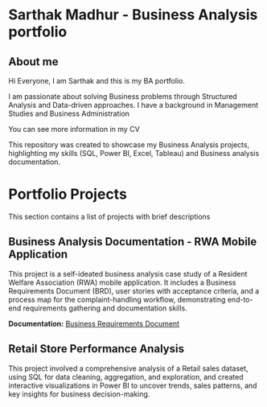 # Sarthak Madhur - Business Analysis portfolio

## About me
Hi Everyone, I am Sarthak and this is my BA portfolio.

I am passionate about solving Business problems through Structured Analysis and Data-driven approaches.
I have a background in Management Studies and Business Administration

You can see more information in my CV

This repository was created to showcase my Business Analysis projects, highlighting my skills (SQL, Power BI, Excel, Tableau) and Business analysis documentation.

# Portfolio Projects
This section contains a list of projects with brief descriptions

## Business Analysis Documentation - RWA Mobile Application
This project is a self-ideated business analysis case study of a Resident Welfare Association (RWA) mobile application. It includes a Business Requirements Document (BRD), user stories with acceptance criteria, and a process map for the complaint-handling workflow, demonstrating end-to-end requirements gathering and documentation skills.

**Documentation:** [Business Requirements Document](#Business-Analysis-portfolio/BA-Case-Study/BRD.pdf)

## Retail Store Performance Analysis
This project involved a comprehensive analysis of a Retail sales dataset, using SQL for data cleaning, aggregation, and exploration, and created interactive visualizations in Power BI to uncover trends, sales patterns, and key insights for business decision-making.


